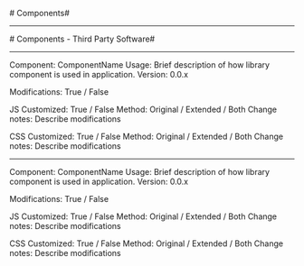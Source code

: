 #<i class="icon-layers"></i> Components#

----------
#<i class="icon-layers"></i> Components - Third Party Software#

----------
Component: ComponentName
Usage: Brief description of how library component is used in application.
Version: 0.0.x

Modifications:  True / False

JS Customized:  True / False
Method: Original / Extended / Both
Change notes: Describe modifications

CSS Customized:  True / False
Method: Original / Extended / Both
Change notes: Describe modifications

----------
Component: ComponentName
Usage: Brief description of how library component is used in application.
Version: 0.0.x

Modifications:  True / False

JS Customized:  True / False
Method: Original / Extended / Both
Change notes: Describe modifications

CSS Customized:  True / False
Method: Original / Extended / Both
Change notes: Describe modifications